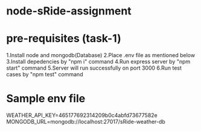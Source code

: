 


# node-sRide-assignment

# pre-requisites (task-1)
1.Install node and mongodb(Database)
2.Place .env file as mentioned below
3.Install depedencies by "npm i" command
4.Run express server by "npm start" command
5.Server will run successfully on port 3000 
6.Run test cases by "npm test" command

# Sample env file
WEATHER_API_KEY=465177692314209b0c4abfd73677582e
MONGODB_URL=mongodb://localhost:27017/sRide-weather-db